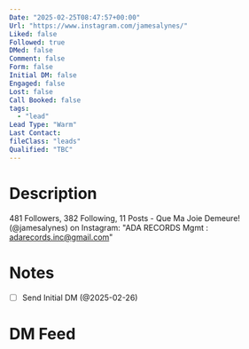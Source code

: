 ```yaml
---
Date: "2025-02-25T08:47:57+00:00"
Url: "https://www.instagram.com/jamesalynes/"
Liked: false
Followed: true
DMed: false
Comment: false
Form: false
Initial DM: false
Engaged: false
Lost: false
Call Booked: false
tags:
  - "lead"
Lead Type: "Warm"
Last Contact:
fileClass: "leads"
Qualified: "TBC"
---
```

# Description
481 Followers, 382 Following, 11 Posts - Que Ma Joie Demeure! (@jamesalynes) on Instagram: "ADA RECORDS
Mgmt : adarecords.inc@gmail.com"
# Notes
- [ ] Send Initial DM (@2025-02-26)
# DM Feed